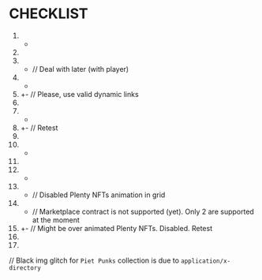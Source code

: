 

# CHECKLIST

1. +
2.
3. - // Deal with later (with player)
4. +
5. +- // Please, use valid dynamic links
6.
7. +
8. +- // Retest
9.
10. +
11.
12. +
13. + // Disabled Plenty NFTs animation in grid
14. - // Marketplace contract is not supported (yet). Only 2 are supported at the moment
15. +- // Might be over animated Plenty NFTs. Disabled. Retest
16.
17.

// Black img glitch for `Piet Punks` collection is due to `application/x-directory`
